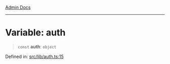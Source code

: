 [Admin Docs](/)

***

# Variable: auth

> `const` **auth**: `object`

Defined in: [src/lib/auth.ts:15](https://github.com/PurnenduMIshra129th/talawa-api/blob/121a22b3ddb398bf77a0d89bb0bf3c4462b4730c/src/lib/auth.ts#L15)
